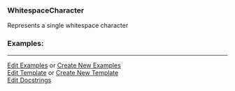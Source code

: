 ### <a id="McUtils.Parsers.RegexPatterns.WhitespaceCharacter">WhitespaceCharacter</a>
Represents a single whitespace character

### Examples:


___

[Edit Examples](https://github.com/McCoyGroup/McUtils/edit/edit/ci/examples/ci/docs/McUtils/Parsers/RegexPatterns/WhitespaceCharacter.md) or 
[Create New Examples](https://github.com/McCoyGroup/McUtils/new/edit/?filename=ci/examples/ci/docs/McUtils/Parsers/RegexPatterns/WhitespaceCharacter.md) <br/>
[Edit Template](https://github.com/McCoyGroup/McUtils/edit/edit/ci/docs/ci/docs/McUtils/Parsers/RegexPatterns/WhitespaceCharacter.md) or 
[Create New Template](https://github.com/McCoyGroup/McUtils/new/edit/?filename=ci/docs/templates/ci/docs/McUtils/Parsers/RegexPatterns/WhitespaceCharacter.md) <br/>
[Edit Docstrings](https://github.com/McCoyGroup/McUtils/edit/edit/McUtils/Parsers/RegexPatterns/WhitespaceCharacter/__init__.py?message=Update%20Docs)